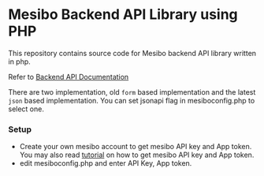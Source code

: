 # Mesibo Backend API Library using PHP
This repository contains source code for Mesibo backend API library written in php.

Refer to [Backend API Documentation](https://mesibo.com/documentation/api/backend-api/)

There are two implementation, old `form` based implementation and the latest `json` based implementation. You can set jsonapi flag in mesiboconfig.php to select one. 

### Setup
* Create your own mesibo account to get mesibo API key and App token. You may also read [tutorial](https://mesibo.com/documentation/tutorials/get-started/) on how to get mesibo API key and App token. 
* edit mesiboconfig.php and enter API Key, App token.



